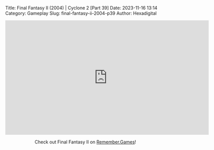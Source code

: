 Title: Final Fantasy II (2004) | Cyclone 2 [Part 39]
Date: 2023-11-16 13:14
Category: Gameplay
Slug: final-fantasy-ii-2004-p39
Author: Hexadigital

<center><iframe src="https://www.youtube.com/embed/ETTlgAsSzMY?feature=oembed" allow="accelerometer; autoplay; encrypted-media; gyroscope; picture-in-picture" width="640" height="360" frameborder="0"></iframe>

Check out Final Fantasy II on [Remember.Games](https://remember.games/game/6866/final-fantasy-i-ii-dawn-of-souls/)!</center>
